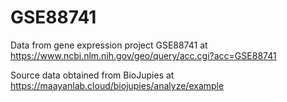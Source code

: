 # GSE88741

Data from gene expression project GSE88741 at  https://www.ncbi.nlm.nih.gov/geo/query/acc.cgi?acc=GSE88741

Source data obtained from BioJupies at https://maayanlab.cloud/biojupies/analyze/example